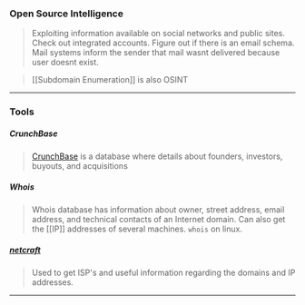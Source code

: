 
### Open Source Intelligence

>Exploiting information available on social networks and public sites.
>Check out integrated accounts.
>Figure out if there is an email schema. Mail systems inform the sender that mail wasnt delivered because user doesnt exist.

> [[Subdomain Enumeration]] is also OSINT
---

### Tools

##### CrunchBase
> [CrunchBase](http://www.crunchbase.com) is a database where details about founders, investors, buyouts, and acquisitions

##### Whois
> Whois database has information about owner, street address, email address, and technical contacts of an Internet domain.
> Can also get the [[IP]] addresses of several machines.
> `whois` on linux. 

##### [netcraft](http://netcraft.com)
> Used to get ISP's and useful information regarding the domains and IP addresses.

---
